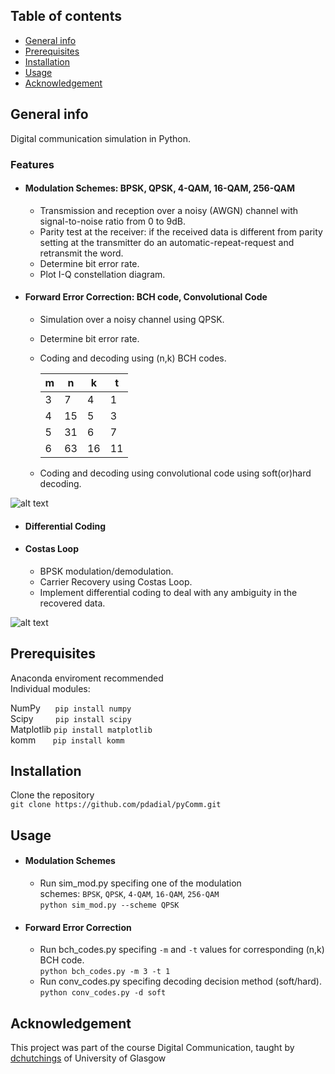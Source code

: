 ## Table of contents
* [General info](#general-info)
* [Prerequisites](#prerequisites)
* [Installation](#installation)
* [Usage](#usage)
* [Acknowledgement](#acknowledgement)

## General info
Digital communication simulation in Python.

### Features
* #### Modulation Schemes: BPSK, QPSK, 4-QAM, 16-QAM, 256-QAM
  * Transmission and reception over a noisy (AWGN) channel with signal-to-noise ratio from 0 to 9dB.
  * Parity test at the receiver: if the received data is different from parity setting at the transmitter do an automatic-repeat-request and retransmit the word.
  * Determine bit error rate.
  * Plot I-Q constellation diagram.
* #### Forward Error Correction: BCH code, Convolutional Code
  * Simulation over a noisy channel using QPSK.
  * Determine bit error rate.
  * Coding and decoding using (n,k) BCH codes.

    |m  |n  |k  |t  |
    |---|---|---|---|
    |3  |7  |4  |1  |
    |4  |15 |5  |3  |
    |5  |31 |6  |7  |
    |6  |63 |16 |11 |
  * Coding and decoding using convolutional code using soft(or)hard decoding.

![alt text](https://github.com/pdadial/pyComm/blob/main/images/conv%20encoder.png "rate 1/2 convolutional encoder")
* #### Differential Coding
* #### Costas Loop
  * BPSK modulation/demodulation.
  * Carrier Recovery using Costas Loop.
  * Implement differential coding to deal with any ambiguity in the recovered data.

![alt text](https://github.com/pdadial/pyComm/blob/main/images/costas_loop.png "classical costas loop")

## Prerequisites
Anaconda enviroment recommended
<br />
Individual modules:

NumPy      `pip install numpy`<br />
Scipy         `pip install scipy`<br />
Matplotlib `pip install matplotlib`<br />
komm       `pip install komm`

## Installation
Clone the repository
<br />
`git clone https://github.com/pdadial/pyComm.git`

## Usage
* #### Modulation Schemes
  * Run sim_mod.py specifing one of the modulation schemes: `BPSK`, `QPSK`, `4-QAM`, `16-QAM`, `256-QAM`
    <br />
    `python sim_mod.py --scheme QPSK`
* #### Forward Error Correction
  * Run bch_codes.py specifing `-m` and `-t` values for corresponding (n,k) BCH code.
    <br />
    `python bch_codes.py -m 3 -t 1`
  * Run conv_codes.py specifing decoding decision method (soft/hard).
    <br />
    `python conv_codes.py -d soft`

## Acknowledgement
This project was part of the course Digital Communication, taught by [dchutchings](https://github.com/dchutchings) of University of Glasgow
